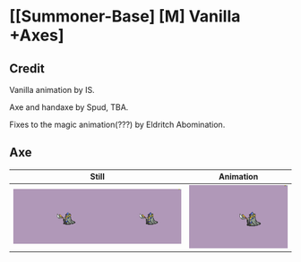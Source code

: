 # [\[Summoner-Base\] \[M\] Vanilla +Axes]

## Credit

Vanilla animation by IS.

Axe and handaxe by Spud, TBA.

Fixes to the magic animation(???) by Eldritch Abomination.
	
## Axe

| Still | Animation |
| :---: | :-------: |
| ![Axe still](./Axe_000.png) | ![Axe animation](./Axe.gif) |
